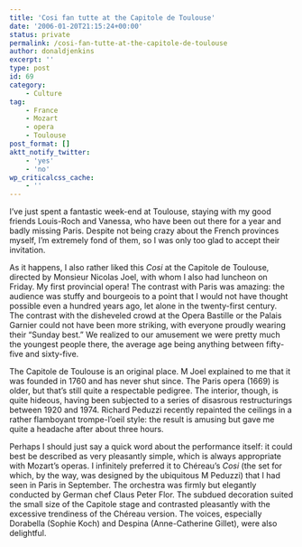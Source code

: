 ```yaml
---
title: 'Cosi fan tutte at the Capitole de Toulouse'
date: '2006-01-20T21:15:24+00:00'
status: private
permalink: /cosi-fan-tutte-at-the-capitole-de-toulouse
author: donaldjenkins
excerpt: ''
type: post
id: 69
category:
    - Culture
tag:
    - France
    - Mozart
    - opera
    - Toulouse
post_format: []
aktt_notify_twitter:
    - 'yes'
    - 'no'
wp_criticalcss_cache:
    - ''
---
```

I’ve just spent a fantastic week-end at Toulouse, staying with my good friends Louis-Roch and Vanessa, who have been out there for a year and badly missing Paris. Despite not being crazy about the French provinces myself, I’m extremely fond of them, so I was only too glad to accept their invitation.

As it happens, I also rather liked this *Cosi* at the Capitole de Toulouse, directed by Monsieur Nicolas Joel, with whom I also had luncheon on Friday. My first provincial opera! The contrast with Paris was amazing: the audience was stuffy and bourgeois to a point that I would not have thought possible even a hundred years ago, let alone in the twenty-first century. The contrast with the disheveled crowd at the Opera Bastille or the Palais Garnier could not have been more striking, with everyone proudly wearing their “Sunday best.” We realized to our amusement we were pretty much the youngest people there, the average age being anything between fifty-five and sixty-five.

The Capitole de Toulouse is an original place. M Joel explained to me that it was founded in 1760 and has never shut since. The Paris opera (1669) is older, but that’s still quite a respectable pedigree. The interior, though, is quite hideous, having been subjected to a series of disasrous restructurings between 1920 and 1974. Richard Peduzzi recently repainted the ceilings in a rather flamboyant trompe-l’oeil style: the result is amusing but gave me quite a headache after about three hours.

Perhaps I should just say a quick word about the performance itself: it could best be described as very pleasantly simple, which is always appropriate with Mozart’s operas. I infinitely preferred it to Chéreau’s *Cosi* (the set for which, by the way, was designed by the ubiquitous M Peduzzi) that I had seen in Paris in September. The orchestra was firmly but elegantly conducted by German chef Claus Peter Flor. The subdued decoration suited the small size of the Capitole stage and contrasted pleasantly with the excessive trendiness of the Chéreau version. The voices, especially Dorabella (Sophie Koch) and Despina (Anne-Catherine Gillet), were also delightful.